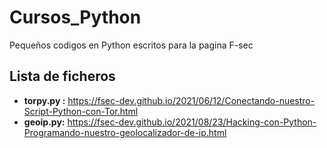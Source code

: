 # Cursos_Python
Pequeños codigos en Python escritos para la pagina F-sec

## Lista de ficheros

- **torpy.py :** https://fsec-dev.github.io/2021/06/12/Conectando-nuestro-Script-Python-con-Tor.html 
- **geoip.py:** https://fsec-dev.github.io/2021/08/23/Hacking-con-Python-Programando-nuestro-geolocalizador-de-ip.html
